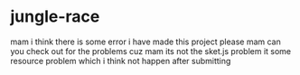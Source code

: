 # jungle-race
mam i think there is some error i have made this project please mam can you check out for the problems cuz mam its not the sket.js problem it some resource problem which i think not happen after submitting 
